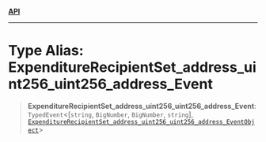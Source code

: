 [**API**](../../../README.md)

***

# Type Alias: ExpenditureRecipientSet\_address\_uint256\_uint256\_address\_Event

> **ExpenditureRecipientSet\_address\_uint256\_uint256\_address\_Event**: `TypedEvent`\<\[`string`, `BigNumber`, `BigNumber`, `string`\], [`ExpenditureRecipientSet_address_uint256_uint256_address_EventObject`](../interfaces/ExpenditureRecipientSet_address_uint256_uint256_address_EventObject.md)\>
